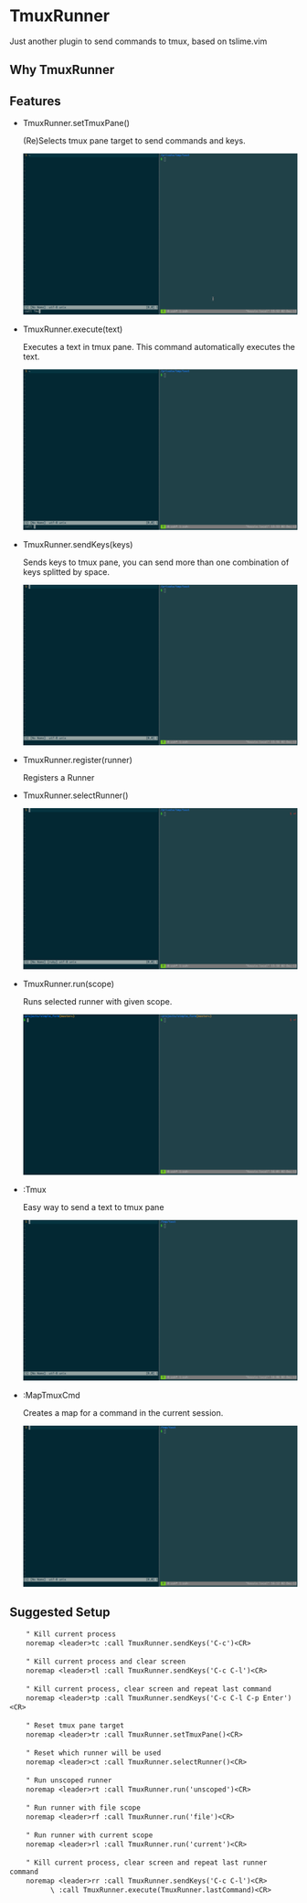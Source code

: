 TmuxRunner
==========

Just another plugin to send commands to tmux, based on tslime.vim

Why TmuxRunner
--------------


Features
--------

* TmuxRunner.setTmuxPane()

  (Re)Selects tmux pane target to send commands and keys.

  ![TmuxRunner.setTmuxPane](/images/setTmuxPane.gif)

* TmuxRunner.execute(text)

  Executes a text in tmux pane. This command automatically executes
  the text.

  ![TmuxRunner.execute](/images/execute.gif)

* TmuxRunner.sendKeys(keys)

  Sends keys to tmux pane, you can send more than one combination of
  keys splitted by space.

  ![TmuxRunner.sendKeys](/images/sendKeys.gif)

* TmuxRunner.register(runner)

  Registers a Runner

* TmuxRunner.selectRunner()

  ![TmuxRunner.selectRunner](/images/selectRunner.gif)

* TmuxRunner.run(scope)

  Runs selected runner with given scope.

  ![TmuxRunner.run](/images/run.gif)

* :Tmux

  Easy way to send a text to tmux pane

  ![TmuxRunner.Tmux](/images/Tmux.gif)

* :MapTmuxCmd

  Creates a map for a command in the current session.

  ![TmuxRunner.MapTmuxCmd](/images/MapTmuxCmd.gif)

Suggested Setup
---------------

        " Kill current process
        noremap <leader>tc :call TmuxRunner.sendKeys('C-c')<CR>

        " Kill current process and clear screen
        noremap <leader>tl :call TmuxRunner.sendKeys('C-c C-l')<CR>

        " Kill current process, clear screen and repeat last command
        noremap <leader>tp :call TmuxRunner.sendKeys('C-c C-l C-p Enter')<CR>

        " Reset tmux pane target
        noremap <leader>tr :call TmuxRunner.setTmuxPane()<CR>

        " Reset which runner will be used
        noremap <leader>ct :call TmuxRunner.selectRunner()<CR>

        " Run unscoped runner
        noremap <leader>rt :call TmuxRunner.run('unscoped')<CR>

        " Run runner with file scope
        noremap <leader>rf :call TmuxRunner.run('file')<CR>

        " Run runner with current scope
        noremap <leader>rl :call TmuxRunner.run('current')<CR>

        " Kill current process, clear screen and repeat last runner command
        noremap <leader>rr :call TmuxRunner.sendKeys('C-c C-l')<CR>
              \ :call TmuxRunner.execute(TmuxRunner.lastCommand)<CR>
